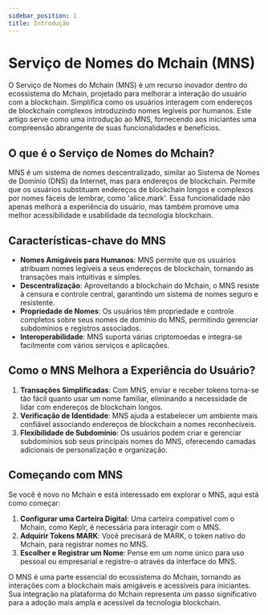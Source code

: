 ```yaml
---
sidebar_position: 1
title: Introdução
---
```


# Serviço de Nomes do Mchain (MNS)

O Serviço de Nomes do Mchain (MNS) é um recurso inovador dentro do ecossistema do Mchain, projetado para melhorar a interação do usuário com a blockchain. Simplifica como os usuários interagem com endereços de blockchain complexos introduzindo nomes legíveis por humanos. Este artigo serve como uma introdução ao MNS, fornecendo aos iniciantes uma compreensão abrangente de suas funcionalidades e benefícios.

## O que é o Serviço de Nomes do Mchain?

MNS é um sistema de nomes descentralizado, similar ao Sistema de Nomes de Domínio (DNS) da Internet, mas para endereços de blockchain. Permite que os usuários substituam endereços de blockchain longos e complexos por nomes fáceis de lembrar, como 'alice.mark'. Essa funcionalidade não apenas melhora a experiência do usuário, mas também promove uma melhor acessibilidade e usabilidade da tecnologia blockchain.

## Características-chave do MNS

- **Nomes Amigáveis para Humanos**: MNS permite que os usuários atribuam nomes legíveis a seus endereços de blockchain, tornando as transações mais intuitivas e simples.
- **Descentralização**: Aproveitando a blockchain do Mchain, o MNS resiste à censura e controle central, garantindo um sistema de nomes seguro e resistente.
- **Propriedade de Nomes**: Os usuários têm propriedade e controle completos sobre seus nomes de domínio do MNS, permitindo gerenciar subdomínios e registros associados.
- **Interoperabilidade**: MNS suporta várias criptomoedas e integra-se facilmente com vários serviços e aplicações.

## Como o MNS Melhora a Experiência do Usuário?

1. **Transações Simplificadas**: Com MNS, enviar e receber tokens torna-se tão fácil quanto usar um nome familiar, eliminando a necessidade de lidar com endereços de blockchain longos.
2. **Verificação de Identidade**: MNS ajuda a estabelecer um ambiente mais confiável associando endereços de blockchain a nomes reconhecíveis.
3. **Flexibilidade de Subdomínio**: Os usuários podem criar e gerenciar subdomínios sob seus principais nomes do MNS, oferecendo camadas adicionais de personalização e organização.

## Começando com MNS

Se você é novo no Mchain e está interessado em explorar o MNS, aqui está como começar:
1. **Configurar uma Carteira Digital**: Uma carteira compatível com o Mchain, como Keplr, é necessária para interagir com o MNS.
2. **Adquirir Tokens MARK**: Você precisará de MARK, o token nativo do Mchain, para registrar nomes no MNS.
3. **Escolher e Registrar um Nome**: Pense em um nome único para uso pessoal ou empresarial e registre-o através da interface do MNS.

O MNS é uma parte essencial do ecossistema do Mchain, tornando as interações com a blockchain mais amigáveis e acessíveis para iniciantes. Sua integração na plataforma do Mchain representa um passo significativo para a adoção mais ampla e acessível da tecnologia blockchain.
